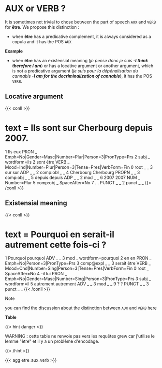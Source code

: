 # AUX or VERB ?

It is sometimes not trivial to chose between the part of speech `AUX` and `VERB` for **être**. We propose this distinction : 
- when **être** has a predicative complement, it is always considered as a copula and it has the POS `AUX` 

**Example**


- when **être** has an existensial meaning (*je pense donc je suis* -***I think therefore I am***) or has a locative argument or another argument, which is not a predicative argument (*je suis pour la dépénalisation du cannabis* -***I am for the decriminalization of cannabis***), it has the POS `VERB`.

## Locative argument

{{< conll >}}
# text = Ils sont sur Cherbourg depuis 2007.
1	Ils	eux	PRON	_	Emph=No|Gender=Masc|Number=Plur|Person=3|PronType=Prs	2	subj	_	wordform=ils
2	sont	être	VERB	_	Mood=Ind|Number=Plur|Person=3|Tense=Pres|VerbForm=Fin	0	root	_	_
3	sur	sur	ADP	_	_	2	comp:obl	_	_
4	Cherbourg	Cherbourg	PROPN	_	_	3	comp:obj	_	_
5	depuis	depuis	ADP	_	_	2	mod	_	_
6	2007	2007	NUM	_	Number=Plur	5	comp:obj	_	SpaceAfter=No
7	.	.	PUNCT	_	_	2	punct	_	_
{{< /conll >}}

## Existensial meaning

{{< conll >}}
# text = Pourquoi en serait-il autrement cette fois-ci ?
1	Pourquoi	pourquoi	ADV	_	_	3	mod	_	wordform=pourquoi
2	en	en	PRON	_	Emph=No|Person=3|PronType=Prs	3	comp@expl	_	_
3	serait	être	VERB	_	Mood=Cnd|Number=Sing|Person=3|Tense=Pres|VerbForm=Fin	0	root	_	SpaceAfter=No
4	-il	lui	PRON	_	Emph=No|Gender=Masc|Number=Sing|Person=3|PronType=Prs	3	subj	_	wordform=il
5	autrement	autrement	ADV	_	_	3	mod	_	_
9	?	?	PUNCT	_	_	3	punct	_	_
{{< /conll >}}

>[!NOTE]
> you can find the discussion about the distinction between `AUX` and `VERB` [here](https://github.com/surfacesyntacticud/guidelines/issues/11)

**Table**

{{< hint danger >}}

WARNING : cette table ne renvoie pas vers les requêtes grew car j'utilise le lemme "être" et il y a un problème d'encodage.

{{< /hint >}}

{{< agg etre_aux_verb >}}
